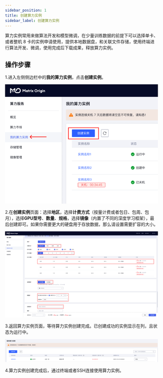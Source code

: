 ```yaml
---
sidebar_position: 1
title: 创建算力实例
sidebar_label: 创建算力实例
---
```


算力实例常用来做算法开发和模型微调，在少量训练数据的前提下可以选择单卡、或者整机 8 卡的实例申请使用，提供本地数据盘，和关联文件存储，使用终端进行算法开发、微调，使用完成后下载成果，释放算力实例。

## 操作步骤

1.进入左侧侧边栏中的**我的算力实例**，点击**创建实例**。

![创建算力实例-操作步骤-示意图](../../../../../static/img/quickstart-1.png)

2.在**创建实例**页面：选择**地区**，选择**计费方式**（按量计费或者包日、包周、包月），选择**GPU型号**、**数量**、**规格**，选择**镜像**（内置了不同的深度学习框架），最后创建即可。如果你需要更大的硬盘用于存放数据，那么请设置需要扩容的大小。

![创建算力实例-操作步骤-示意图](../../../../../static/img/quickstart-2.png)

3.返回算力实例页面，等待算力实例创建完成。已创建成功的实例显示在列，且状态为运行中。

![创建算力实例-操作步骤-示意图](../../../../../static/img/create-instance.png)

4.算力实例创建完成后，通过终端或者SSH连接使用算力实例。

